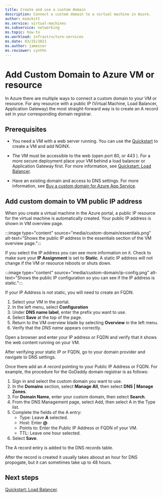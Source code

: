 ```yaml
---
title: Create and use a custom domain 
description: Connect a custom domain to a virtual machine in Azure.
author: mimckitt
ms.service: virtual-machines
ms.subservice: networking
ms.topic: how-to
ms.workload: infrastructure-services
ms.date: 03/25/2021
ms.author: jamesser
ms.reviewer: cynthn
---
```



# Add Custom Domain to Azure VM or resource

In Azure there are multiple ways to connect a custom domain to your VM or resource. For any resource with a public IP (Virtual Machine, Load Balancer, Application Gateway) the most straight-forward way is to create an A record set in your corresponding domain registrar. 

## Prerequisites 
- You need a VM with a web server running. You can use the [Quickstart](./linux/quick-create-cli.md) to create a VM and add NGINX.

- The VM must be accessible to the web (open port 80, or 443 ). For a more secure deployment place your VM behind a load balancer or Application Gateway first. For more information, see [Quickstart: Load Balancer](/load-balancer/quickstart-load-balancer-standard-public-portal?tabs=option-1-create-load-balancer-standard).

- Have an existing domain and access to DNS settings. For more information, see [Buy a custom domain for Azure App Service](/app-service/manage-custom-dns-buy-domain).


## Add custom domain to VM public IP address

When you create a virtual machine in the Azure portal, a public IP resource for the virtual machine is automatically created. Your public IP address is shown in VM overview page. 
 
:::image type="content" source="media/custom-domain/essentials.png" alt-text="Shows the public IP address in the essentials section of the VM overview page.":::

If you select the IP address you can see more information on it. Check to make sure your **IP Assignment** is set to **Static**. A static IP address will not change if the VM or resource reboots or shuts down.

:::image type="content" source="media/custom-domain/ip-config.png" alt-text="Shows the public IP configuration so you can see if the IP address is static.":::

If your IP Address is not static, you will need to create an FQDN. 

1. Select your VM in the portal. 
1. In the left menu, select **Configuration**
1. Under **DNS name label**, enter the prefix you want to use.
1. Select **Save** at the top of the page.
1. Return to the VM overview blade by selecting **Overview** in the left menu. 
1. Verify that the *DNS name* appears correctly. 

Open a browser and enter your IP address or FQDN and verify that it shows the web content running on your VM.
 
After verifying your static IP or FQDN, go to your domain provider and navigate to DNS settings.

Once there add an *A record* pointing to your Public IP Address or FQDN. For example, the procedure for the GoDaddy domain registrar is as follows:
1. Sign in and select the custom domain you want to use.
2. In the **Domains** section, select **Manage All**, then select **DNS | Manage Zones**.
3. For **Domain Name**, enter your custom domain, then select **Search**.
4. From the DNS Management page, select Add, then select A in the Type list.
5. Complete the fields of the A entry:
    - Type: Leave **A** selected.
    - Host: Enter **@**
    - Points to: Enter the Public IP Address or FQDN of your VM. 
    - TTL: Leave one hour selected.
6. Select **Save**.

The A record entry is added to the DNS records table.
 
After the record is created it usually takes aboout an hour for DNS propogate, but it can sometimes take up to 48 hours. 


 
## Next steps
[Quickstart: Load Balancer](/load-balancer/quickstart-load-balancer-standard-public-portal?tabs=option-1-create-load-balancer-standard).

 
